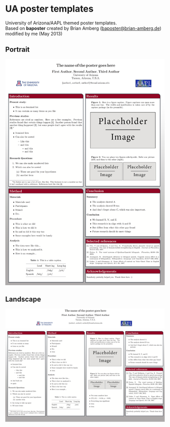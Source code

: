 UA poster templates
===================

University of Arizona/AAPL themed poster templates.  
Based on **baposter** created by Brian Amberg (baposter@brian-amberg.de)  
modified by me (May 2013)

## Portrait

![UA portrait](ua_portrait.png)

## Landscape

![UA landscape](ua_landscape.png)

